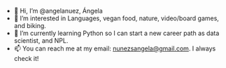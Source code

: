 - 👋 Hi, I’m @angelanuez, Ángela
- 👀 I’m interested in Languages, vegan food, nature, video/board games, and biking.
- 🌱 I’m currently learning Python so I can start a new career path as data scientist, and NPL.
- 📫 You can reach me at my email: nunezsangela@gmail.com. I always check it! 

